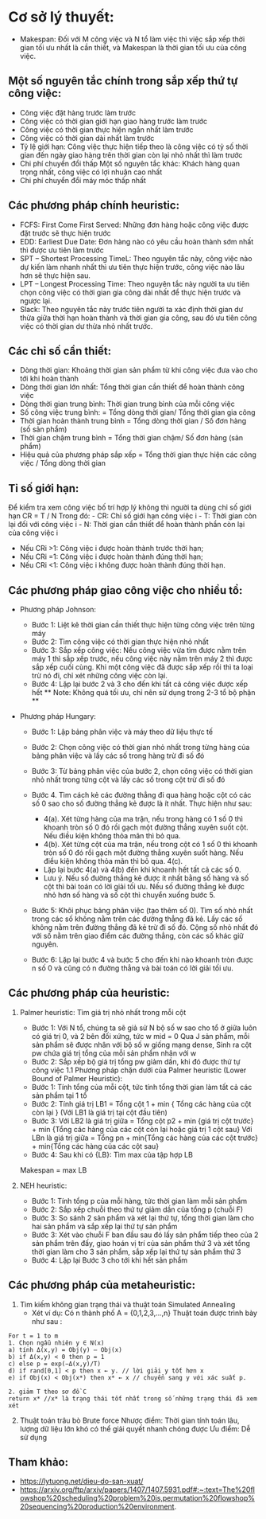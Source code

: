 # Cơ sở lý thuyết:
- Makespan: Đối với M công việc và N tổ làm việc thì việc sắp xếp thời gian tối ưu nhất là cần thiết, và Makespan là thời gian tối ưu của 
công việc.
## Một số nguyên tắc chính trong sắp xếp thứ tự công việc:
- Công việc đặt hàng trước làm trước
- Công việc có thời gian giới hạn giao hàng trước làm trước
- Công việc có thời gian thực hiện ngắn nhất làm trước
- Công việc có thời gian dài nhất làm trước
- Tỷ lệ giới hạn: Công việc thực hiện tiếp theo là công việc có tỷ số thời gian đến ngày giao hàng
trên thời gian còn lại nhỏ nhất thì làm trước
- Chi phí chuyển đổi thấp
Một số nguyên tắc khác: Khách hàng quan trọng nhất, công việc có lợi nhuận cao nhất
- Chi phí chuyển đổi máy móc thấp nhất

## Các phương pháp chính heuristic: 
- FCFS: First Come First Served: Những đơn hàng hoặc công việc được đặt trước sẽ thực hiện trước
- EDD: Earliest Due Date: Đơn hàng nào có yêu cầu hoàn thành sớm nhất thì được ưu tiên làm trước
- SPT – Shortest Processing TimeL: Theo nguyên tắc này, công việc nào dự kiến làm nhanh nhất thì ưu tiên thực hiện trước, công việc nào lâu hơn sẽ thực hiện sau.
- LPT – Longest Processing Time: Theo nguyên tắc này người ta ưu tiên chọn công việc có thời gian gia công dài nhất để thực hiện trước và ngược lại.
- Slack: Theo nguyên tắc này trước tiên người ta xác định thời gian dư thừa giữa thời hạn hoàn thành và thời gian gia công, sau đó ưu tiên công việc có thời gian dư thừa nhỏ nhất trước.

## Các chỉ số cần thiết:
- Dòng thời gian: Khoảng thời gian sản phẩm từ khi công việc đưa vào cho tới khi hoàn thành
- Dòng thời gian lớn nhất: Tổng thời gian cần thiết để hoàn thành công việc
- Dòng thời gian trung bình: Thời gian trung bình của mỗi công việc
- Số công việc trung bình: = Tổng dòng thời gian/ Tổng thời gian gia công
- Thời gian hoàn thành trung bình = Tổng dòng thời gian / Số đơn hàng (số sản phẩm)
- Thời gian chậm trung bình = Tổng thời gian chậm/ Số đơn hàng (sản phẩm)
- Hiệu quả của phương pháp sắp xếp = Tổng thời gian thực hiện các công việc / Tổng dòng thời gian

## Tỉ số giới hạn:
Để kiểm tra xem công việc bố trí hợp lý không thì người ta dùng chỉ số giới hạn
CR = T / N
Trong đó: 
    - CR: Chỉ số giới hạn công việc i
    - T: Thời gian còn lại đối với công việc i 
    - N: Thời gian cần thiết để hoàn thành phần còn lại của công việc i

- Nếu CRi >1: Công việc i được hoàn thành trước thời hạn;
- Nếu CRi =1: Công việc i được hoàn thành đúng thời hạn;
- Nếu CRi <1: Công việc i không được hoàn thành đúng thời hạn.


## Các phương pháp giao công việc cho nhiều tổ: 
- Phương pháp Johnson:
    - Bước 1: Liệt kê thời gian cần thiết thực hiện từng công việc trên từng máy
    - Bước 2: Tìm công việc có thời gian thực hiện nhỏ nhất
    - Bước 3: Sắp xếp công việc: Nếu công việc vừa tìm được nằm trên máy 1 thì sắp xếp trước, nếu công việc này nằm trên máy 2 thì được sắp xếp cuối cùng. Khi một công việc đã được sắp xếp rồi thì ta loại trừ nó đi, chỉ xét những công việc còn lại.
    - Bước 4: Lặp lại bước 2 và 3 cho đến khi tất cả công việc được xếp hết
** Note: Không quá tối ưu, chỉ nên sử dụng trong 2-3 tổ bộ phận **

- Phương pháp Hungary:
    - Bước 1: Lập bảng phân việc và máy theo dữ liệu thực tế
    - Bước 2: Chọn công việc có thời gian nhỏ nhất trong từng hàng của bảng phân việc và lấy các số trong hàng trừ đi số đó
    - Bước 3: Từ bảng phân việc của bước 2, chọn công việc có thời gian nhỏ nhất trong từng cột và lấy các số trong cột trừ đi số đó
    - Bước 4. Tìm cách kẻ các đường thẳng đi qua hàng hoặc cột có các số 0 sao cho số đường thẳng kẻ được là ít nhất. Thực hiện như sau:
        - 4(a). Xét từng hàng của ma trận, nếu trong hàng có 1 số 0 thì khoanh tròn số 0 đó rồi gạch một đường thẳng xuyên suốt cột. Nếu điều kiện không thỏa mãn thì bỏ qua.
        - 4(b). Xét từng cột của ma trận, nếu trong cột có 1 số 0 thì khoanh tròn số 0 đó rồi gạch một đường thẳng xuyên suốt hàng. Nếu điều kiện không thỏa mãn thì bỏ qua. 4(c).
        - Lặp lại bước 4(a) và 4(b) đến khi khoanh hết tất cả các số 0.
        - Lưu ý. Nếu số đường thẳng kẻ được ít nhất bằng số hàng và số cột thì bài toán có lời giải tối ưu. Nếu số đường thẳng kẻ được nhỏ hơn số hàng và số cột thì chuyển xuống bước 5.

    - Bước 5: Khôi phục bảng phân việc (tạo thêm số 0). Tìm số nhỏ nhất trong các số không nằm trên các đường thẳng đã kẻ. Lấy các số không nằm trên đường thẳng đã kẻ trừ đi số đó. Cộng số nhỏ nhất đó với số nằm trên giao điểm các đường thẳng, còn các số khác giữ nguyên.

    - Bước 6: Lặp lại bước 4 và bước 5 cho đến khi nào khoanh tròn được n số 0 và cũng có n đường thẳng và bài toán có lời giải tối ưu.

## Các phương pháp của heuristic: 
1. Palmer heuristic: Tìm giá trị nhỏ nhất trong mỗi cột
    - Bước 1: Với N tổ, chúng ta sẽ giả sử N bộ số w sao cho tổ ở giữa luôn có giá trị 0, và 2 bên đối xứng, tức w mid = 0
            Qua J sản phẩm, mỗi sản phẩm sẽ được nhân với bộ số w giống mạng dense, Sinh ra cột pw chứa giá trị tổng của mỗi sản phẩm nhân với w
    - Bước 2: Sắp xếp bộ giá trị tổng pw giảm dần, khi đó được thứ tự công việc 
1.1 Phương pháp chặn dưới của Palmer heuristic (Lower Bound of Palmer Heuristic):
    - Bước 1: Tính tổng của mỗi cột, tức tính tổng thời gian làm tất cả các sản phẩm tại 1 tổ
    - Bước 2: Tính giá trị LB1 = Tổng cột 1 + min { Tổng các hàng của cột còn lại } (Với LB1 là giá trị tại cột đầu tiên)
    - Bước 3: Với LB2 là giá trị giữa = Tổng cột p2 + min {giá trị cột trước} + min {Tổng các hàng của các cột còn lại hoặc giá trị 1 cột sau}
              Với LBn là giá trị giữa = Tổng pn + min{Tổng các hàng của các cột trước} + min{Tổng các hàng của các cột sau}
    - Bước 4: Sau khi có {LB}: Tìm max của tập hợp LB
    
    Makespan = max LB 
2. NEH heuristic: 
    - Bước 1: Tính tổng p của mỗi hàng, tức thời gian làm mỗi sản phẩm
    - Bước 2: Sắp xếp chuỗi theo thứ tự giảm dần của tổng p (chuỗi F)
    - Bước 3: So sánh 2 sản phẩm và xét lại thứ tự, tổng thời gian làm cho hai sản phẩm và sắp xếp lại thứ tự sản phẩm
    - Bước 3: Xét vào chuỗi F ban đầu sau đó lấy sản phẩm tiếp theo của 2 sản phẩm trên đấy, giao hoán vị trí của sản phẩm thứ 3 và xét tổng thời 
    gian làm cho 3 sản phẩm, sắp xếp lại thứ tự sản phẩm thứ 3
    - Bước 4: Lặp lại Bước 3 cho tới khi hết sản phẩm

## Các phương pháp của metaheuristic: 
1. Tìm kiếm không gian trạng thái và thuật toán Simulated Annealing
    - Xét ví dụ: Có n thành phố A = {0,1,2,3,...,n}
    Thuật toán được trình bày như sau :

```
For t = 1 to m
1. Chọn ngẫu nhiên y ∈ N(x)
a) tính Δ(x,y) = Obj(y) – Obj(x) 
b) if Δ(x,y) < 0 then p = 1
c) else p = exp(−Δ(x,y)/T)
d) if rand[0,1] < p then x ← y. // lời giải y tốt hơn x
e) if Obj(x) < Obj(x*) then x* ← x // chuyển sang y với xác suất p. 

2. giảm T theo sơ đồ C
return x* //x* là trạng thái tốt nhất trong số những trạng thái đã xem xét
```

2. Thuật toán trâu bò Brute force
Nhược điểm: Thời gian tính toán lâu, lượng dữ liệu lớn khó có thể giải quyết nhanh chóng được
Ưu điểm: Dễ sử dụng


## Tham khảo: 
- https://lytuong.net/dieu-do-san-xuat/
- https://arxiv.org/ftp/arxiv/papers/1407/1407.5931.pdf#:~:text=The%20flowshop%20scheduling%20problem%20is,permutation%20flowshop%20sequencing%20production%20environment.

